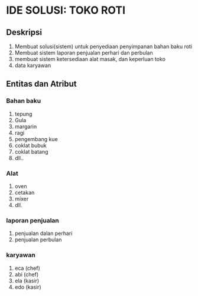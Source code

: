 # IDE SOLUSI: TOKO ROTI
## Deskripsi
1. Membuat solusi(sistem) untuk penyediaan penyimpanan bahan baku roti
2. Membuat sistem laporan penjualan perhari dan perbulan
3. membuat sistem ketersediaan alat masak, dan keperluan toko
4. data karyawan

## Entitas dan Atribut
### Bahan baku
1. tepung
2. Gula
3. margarin
4. ragi
5. pengembang kue
6. coklat bubuk
7. coklat batang
8. dll..

### Alat
1. oven
2. cetakan
3. mixer
4. dll.

### laporan penjualan
1. penjualan dalan perhari
2. penjualan perbulan

### karyawan
1. eca (chef)
2. abi (chef)
3. ela (kasir)
4. edo (kasir)
